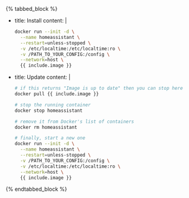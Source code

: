 {% tabbed_block %}

- title: Install
  content: |

    ```bash
    docker run --init -d \
      --name homeassistant \
      --restart=unless-stopped \
      -v /etc/localtime:/etc/localtime:ro \
      -v /PATH_TO_YOUR_CONFIG:/config \
      --network=host \
      {{ include.image }}
    ```

- title: Update
  content: |

    ```bash
    # if this returns "Image is up to date" then you can stop here
    docker pull {{ include.image }}
    ```

    ```bash
    # stop the running container
    docker stop homeassistant
    ```

    ```bash
    # remove it from Docker's list of containers
    docker rm homeassistant
    ```

    ```bash
    # finally, start a new one
    docker run --init -d \
      --name homeassistant \
      --restart=unless-stopped \
      -v /PATH_TO_YOUR_CONFIG:/config \
      -v /etc/localtime:/etc/localtime:ro \
      --network=host \
      {{ include.image }}
    ```

{% endtabbed_block %}

